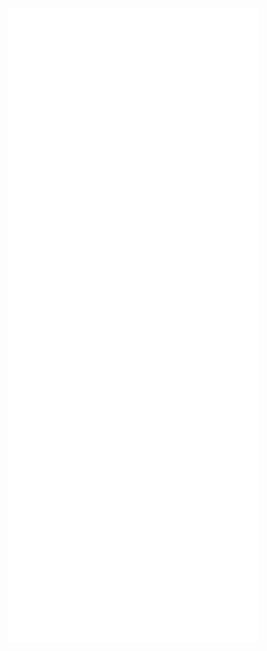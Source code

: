<img width="400px" align="Top" src="/github-metrics.svg"><img align="Top" width="400px" src="/metrics.plugin.achievements.compact.svg"><img width="400px" align="Top" src="/metrics.plugin.isocalendar.fullyear.svg"><img align="Top" width="400px" src="/metrics.plugin.languages.details.svg"><img width="400px" align="Top" src="/metrics.plugin.topics.icons.svg"><img width="400px" align="Top" src="/metrics.plugin.followup.user.svg">
